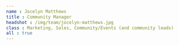 ```yaml
---
name : Jocelyn Matthews
title : Community Manager
headshot : /img/team/jocelyn-matthews.jpg
class : Marketing, Sales, Community/Events (and community leads)
all : true
---
```

